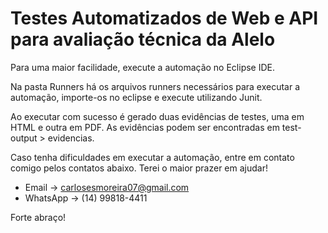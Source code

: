 # Testes Automatizados de Web e API para avaliação técnica da Alelo

Para uma maior facilidade, execute a automação no Eclipse IDE.

Na pasta Runners há os arquivos runners necessários para executar a automação, importe-os no eclipse e execute utilizando Junit.

Ao executar com sucesso é gerado duas evidências de testes, uma em HTML e outra em PDF. As evidências podem ser encontradas em test-output > evidencias.

Caso tenha dificuldades em executar a automação, entre em contato comigo pelos contatos abaixo. Terei o maior prazer em ajudar!

- Email -> carlosesmoreira07@gmail.com
- WhatsApp -> (14) 99818-4411

Forte abraço!

